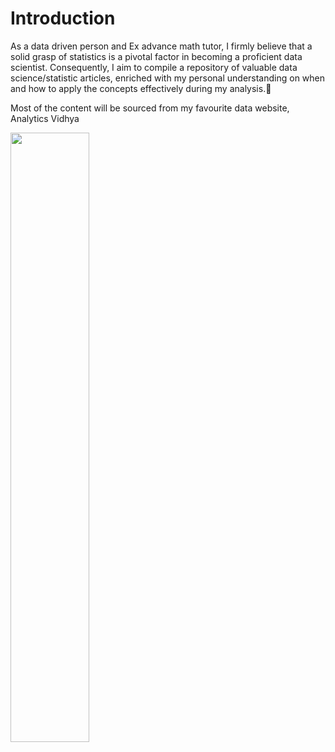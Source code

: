 # Introduction
As a data driven person and Ex advance math tutor, I firmly believe that a solid grasp of statistics is a pivotal factor in becoming a proficient data scientist. Consequently, I aim to compile a repository of valuable data science/statistic articles, enriched with my personal understanding on when and how to apply the concepts effectively during my analysis.👾   

Most of the content will be sourced from my favourite data website, Analytics Vidhya
 
<img width="50%" src="[https://upload.wikimedia.org/wikipedia/commons/thumb/a/af/J_P_Morgan_Logo_2008_1.svg/1280px-J_P_Morgan_Logo_2008_1.svg.png](https://www.google.com/url?sa=i&url=https%3A%2F%2Fwww.pngegg.com%2Fen%2Fpng-wwkxd&psig=AOvVaw1kcK3RG1V3IFJOpyJG5Srw&ust=1695221994594000&source=images&cd=vfe&opi=89978449&ved=0CBAQjRxqFwoTCOisl5n4toEDFQAAAAAdAAAAABAE)">
